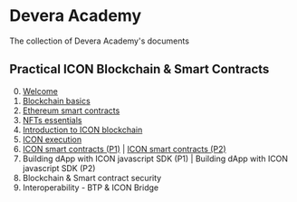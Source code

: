 # Devera Academy
The collection of Devera Academy's documents

## Practical ICON Blockchain & Smart Contracts

0. [Welcome](https://docs.google.com/presentation/d/1wNIA3e1-EozEGo74EFN7x2vMjsNNVmBLDIr3XDghajE)
1. [Blockchain basics](https://docs.google.com/presentation/d/1QDU2wic8TpyoK9pkJlHheZosWyy-Et-AaHQ511NIMDg)
2. [Ethereum smart contracts](https://docs.google.com/presentation/d/1c_ghAk4ESWRn1DFvuPtvujYgABO8fjBalkdA5hDgYQY)
3. [NFTs essentials](https://docs.google.com/presentation/d/1UY1SAm6G5Bco3kP5mac8swq1P245NvPMqZKzIGvakds)
4. [Introduction to ICON blockchain](https://docs.google.com/presentation/d/1ztZpzIBVTwP9TZvMbDEFWHkoOn9CzyoqDOflNLrROJs)
5. [ICON execution](https://docs.google.com/presentation/d/1ABGUxmVlt6mnCd0MBdS0PnvtLn2wZ27mnPZtDv4F0rc/edit#slide=id.g150cb441be0_0_0)
6. [ICON smart contracts (P1)](https://docs.google.com/presentation/d/16J8L3ae5L0UCjPNP5z0lEKk1gUsJm6tjjHsEv4ZzptY)  |  [ICON smart contracts (P2)](https://docs.google.com/presentation/d/1CHkJAe0NplPK_KEJph9QS9z9BjLnprT6D8MxMWpGl9o)
7. Building dApp with ICON javascript SDK (P1)  |  Building dApp with ICON javascript SDK (P2)
8. Blockchain & Smart contract security
9. Interoperability -  BTP & ICON Bridge